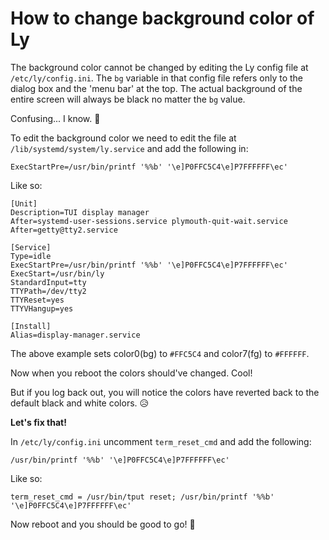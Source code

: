 # How to change background color of Ly

The background color cannot be changed by editing the Ly config file at `/etc/ly/config.ini`. The `bg` variable in that config file refers only to the dialog box and the 'menu bar' at the top. The actual background of the entire screen will always be black no matter the `bg` value. 

Confusing... I know. 😬

To edit the background color we need to edit the file at `/lib/systemd/system/ly.service` and add the following in:
```
ExecStartPre=/usr/bin/printf '%%b' '\e]P0FFC5C4\e]P7FFFFFF\ec'
```
Like so:
```
[Unit]
Description=TUI display manager
After=systemd-user-sessions.service plymouth-quit-wait.service
After=getty@tty2.service

[Service]
Type=idle
ExecStartPre=/usr/bin/printf '%%b' '\e]P0FFC5C4\e]P7FFFFFF\ec'
ExecStart=/usr/bin/ly
StandardInput=tty
TTYPath=/dev/tty2
TTYReset=yes
TTYVHangup=yes

[Install]
Alias=display-manager.service
```
The above example sets color0(bg) to `#FFC5C4` and color7(fg) to `#FFFFFF`.

Now when you reboot the colors should've changed. Cool!

But if you log back out, you will notice the colors have reverted back to the default black and white colors. 😥

**Let's fix that!**

In `/etc/ly/config.ini` uncomment `term_reset_cmd` and add the following:
```
/usr/bin/printf '%%b' '\e]P0FFC5C4\e]P7FFFFFF\ec'
```
Like so:
```
term_reset_cmd = /usr/bin/tput reset; /usr/bin/printf '%%b' '\e]P0FFC5C4\e]P7FFFFFF\ec'
```
Now reboot and you should be good to go! 🤩